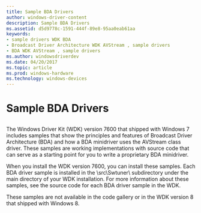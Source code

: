```yaml
---
title: Sample BDA Drivers
author: windows-driver-content
description: Sample BDA Drivers
ms.assetid: d5d9778c-1591-444f-89e8-95aa0eab61aa
keywords:
- sample drivers WDK BDA
- Broadcast Driver Architecture WDK AVStream , sample drivers
- BDA WDK AVStream , sample drivers
ms.author: windowsdriverdev
ms.date: 04/20/2017
ms.topic: article
ms.prod: windows-hardware
ms.technology: windows-devices
---
```


# Sample BDA Drivers


## <a href="" id="ddk-sample-bda-drivers-ksg"></a>


The Windows Driver Kit (WDK) version 7600 that shipped with Windows 7 includes samples that show the principles and features of Broadcast Driver Architecture (BDA) and how a BDA minidriver uses the AVStream class driver. These samples are working implementations with source code that can serve as a starting point for you to write a proprietary BDA minidriver.

When you install the WDK version 7600, you can install these samples. Each BDA driver sample is installed in the \\src\\Swtuner\\ subdirectory under the main directory of your WDK installation. For more information about these samples, see the source code for each BDA driver sample in the WDK.

These samples are not available in the code gallery or in the WDK version 8 that shipped with Windows 8.

 

 




